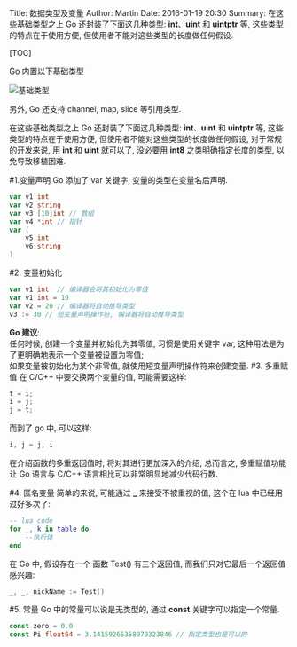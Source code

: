 Title: 数据类型及变量
Author: Martin
Date: 2016-01-19 20:30
Summary: 在这些基础类型之上 Go 还封装了下面这几种类型: **int**、**uint** 和 **uintptr** 等, 这些类型的特点在于使用方便, 但使用者不能对这些类型的长度做任何假设.

[TOC]

Go 内置以下基础类型

![基础类型](http://www.smallcpp.cn/theme/images/Golang/基础类型.jpg)

另外, Go 还支持 channel, map, slice 等引用类型.

在这些基础类型之上 Go 还封装了下面这几种类型: **int**、**uint** 和 **uintptr** 等, 这些类型的特点在于使用方便, 但使用者不能对这些类型的长度做任何假设, 对于常规的开发来说, 用 **int** 和 **uint** 就可以了, 没必要用 **int8** 之类明确指定长度的类型, 以免导致移植困难.

#1.变量声明
Go 添加了 var 关键字, 变量的类型在变量名后声明.

```go
var v1 int
var v2 string
var v3 [10]int // 数组
var v4 *int // 指针
var (
    v5 int
    v6 string
)
```

#2. 变量初始化
```go
var v1 int  // 编译器会将其初始化为零值
var v1 int = 10
var v2 = 20 // 编译器将自动推导类型
v3 := 30 // 短变量声明操作符, 编译器将自动推导类型
```

**Go 建议**:<br>
任何时候, 创建一个变量并初始化为其零值, 习惯是使用关键字 var, 这种用法是为了更明确地表示一个变量被设置为零值;<br>
如果变量被初始化为某个非零值, 就使用短变量声明操作符来创建变量.
#3. 多重赋值
在 C/C++ 中要交换两个变量的值, 可能需要这样:

```c
t = i;
i = j;
j = t;
```

而到了 go 中, 可以这样:

```go
i, j = j, i
```

在介绍函数的多重返回值时, 将对其进行更加深入的介绍, 总而言之, 多重赋值功能让 Go 语言与 C/C++ 语言相比可以非常明显地减少代码行数.

#4. 匿名变量
简单的来说, 可能通过 **_** 来接受不被重视的值, 这个在 lua 中已经用过好多次了:

```lua
-- lua code
for _, k in table do
    --执行体
end
```

在 Go 中,  假设存在一个 函数 Test() 有三个返回值, 而我们只对它最后一个返回值感兴趣:

```go
_, _, nickName := Test()
```

#5. 常量
Go 中的常量可以说是无类型的, 通过 **const** 关键字可以指定一个常量.

```go
const zero = 0.0
const Pi float64 = 3.14159265358979323846 // 指定类型也是可以的
```
